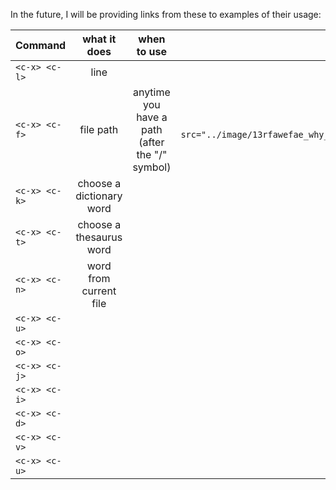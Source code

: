 
In the future, I will be providing links from these to examples of their usage:

|   Command   |   what it does  | when to use | E.g. |
|:---  | :---: | :---: | ---: |
| `<c-x> <c-l>` | line |  | | 
| `<c-x> <c-f>` | file path | anytime you have a path (after the "/" symbol) | `<img src="../image/13rfawefae_why_did_I_name_it_this.jpg"> `|
| `<c-x> <c-k>` | choose a dictionary word | | | 
| `<c-x> <c-t>` | choose a thesaurus word | | |
| `<c-x> <c-n>` | word from current file | | | 
| `<c-x> <c-u>` | | | | 
| `<c-x> <c-o>` | | | | 
| `<c-x> <c-j>` | | | | 
| `<c-x> <c-i>` | | | | 
| `<c-x> <c-d>` | | | | 
| `<c-x> <c-v>` | | | | 
| `<c-x> <c-u>` | | | | 

